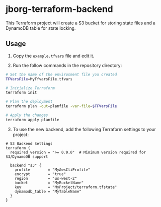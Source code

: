 # jborg-terraform-backend

This Terraform project will create a S3 bucket for storing state files and a
DynamoDB table for state locking.

## Usage

1. Copy the `example.tfvars` file and edit it.

2. Run the follow commands in the repository directory:

```bash
# Set the name of the environment file you created
TFVarsFile=MyTfvarsFile.tfvars

# Initialize Terraform
terraform init

# Plan the deployment
terraform plan -out=planfile -var-file=$TFVarsFile

# Apply the changes
terraform apply planfile
```

3. To use the new backend, add the following Terraform settings to your
project:

```hcl
# S3 Backend Settings
terraform {
  required_version = ">= 0.9.0"  # Minimum version required for S3/DynamoDB support

  backend "s3" {
    profile        = "MyAwsCliProfile"
    encrypt        = "true"
    region         = "us-west-2"
    bucket         = "MyBucketName"
    key            = "MyProject/terraform.tfstate"
    dynamodb_table = "MyTableName"
  }
}
```
